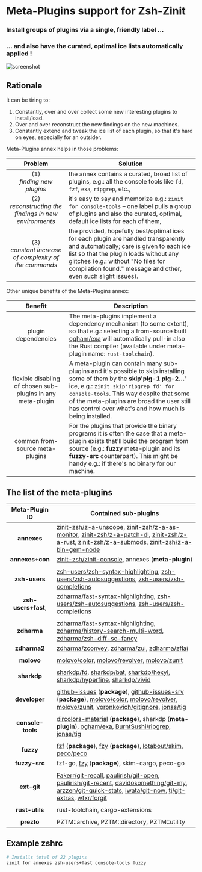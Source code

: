 # Meta-Plugins support for Zsh-Zinit

### **Install groups of plugins via a single, friendly label …**
### **… and also have the curated, optimal ice lists automatically applied !**

![screenshot](https://raw.githubusercontent.com/zinit-zsh/z-a-meta-plugins/master/images/fuzzy-mplg-ex.png)

## Rationale

It can be tiring to:
1. Constantly, over and over collect some new interesting plugins to install/load.
2. Over and over reconstruct the new findings on the new machines.
3. Constantly extend and tweak the ice list of each plugin, so that it's hard on
  eyes, especially for an outsider.

Meta-Plugins annex helps in those problems:

| Problem                   | Solution |
|:-------------------------:|----------|
| (1)<br/> *finding new plugins*                              | the annex contains a curated, broad list of plugins, e.g.: all the console tools like `fd`, `fzf`, `exa`, `ripgrep`, etc., |
| (2)<br/> *reconstructing the findings in new environments*     | it's easy to say and memorize e.g.: `zinit for console-tools` – one label pulls a group of plugins and also the curated, optimal, default ice lists for each of them, |
| (3)<br/> *constant increase of complexity of the commands*  | the provided, hopefully best/optimal ices for each plugin are handled transparently and automatically; care is given to each ice list so that the plugin loads without any glitches (e.g.: without "No files for compilation found." message and other, even such slight issues). |

Other unique benefits of the Meta-Plugins annex:

| Benefit                   | Description |
|:-------------------------:|-------------|
|plugin dependencies                                            | The meta-plugins implement a dependency mechanism (to some extent), so that e.g.: selecting a from-source built [ogham/exa](https://github.com/ogham/exa) will automatically pull-in also the Rust compiler (available under meta-plugin name: `rust-toolchain`). |
|flexible disabling of chosen sub-plugins in any meta-plugin    | A meta-plugin can contain many sub-plugins and it's possible to skip installing some of them by the **skip'plg-1 plg-2…'** ice, e.g.: `zinit skip'ripgrep fd' for console-tools`. This way despite that some of the meta-plugins are broad the user still has control over what's and how much is being installed.|
|common from-source meta-plugins                                | For the plugins that provide the binary programs it is often the case that a meta-plugin exists that'll build the program from source (e.g.: **fuzzy** meta-plugin and its **fuzzy-src** counterpart). This might be handy e.g.: if there's no binary for our machine. |

## The list of the meta-plugins

|Meta-Plugin ID     | Contained sub-plugins |
|:-----------------:|-----------------------|
|**annexes**        |[zinit-zsh/z-a-unscope](https://github.com/zinit-zsh/z-a-unscope), [zinit-zsh/z-a-as-monitor](https://github.com/zinit-zsh/z-a-as-monitor), [zinit-zsh/z-a-patch-dl](https://github.com/zinit-zsh/z-a-patch-dl), [zinit-zsh/z-a-rust](https://github.com/zinit-zsh/z-a-rust), [zinit-zsh/z-a-submods](https://github.com/zinit-zsh/z-a-submods), [zinit-zsh/z-a-bin-gem-node](https://github.com/zinit-zsh/z-a-bin-gem-node)                        | 
|**annexes+con**    |[zinit-zsh/zinit-console](https://github.com/zinit-zsh/zinit-console), annexes (**meta-plugin**)                 |
|                   |                                                 |
|**zsh-users**      |[zsh-users/zsh-syntax-highlighting](https://github.com/zsh-users/zsh-syntax-highlighting), [zsh-users/zsh-autosuggestions](https://github.com/zsh-users/zsh-autosuggestions), [zsh-users/zsh-completions](https://github.com/zsh-users/zsh-completions)        |
|**zsh-users+fast**, |[zdharma/fast-syntax-highlighting](https://github.com/zdharma/fast-syntax-highlighting), [zsh-users/zsh-autosuggestions](https://github.com/zsh-users/zsh-autosuggestions), [zsh-users/zsh-completions](https://github.com/zsh-users/zsh-completions)         |
|                   |                                                 |
|**zdharma**        |[zdharma/fast-syntax-highlighting](https://github.com/zdharma/fast-syntax-highlighting), [zdharma/history-search-multi-word](https://github.com/zdharma/history-search-multi-word), [zdharma/zsh-diff-so-fancy](https://github.com/zdharma/zsh-diff-so-fancy)     |
|**zdharma2**       |[zdharma/zconvey](https://github.com/zdharma/zconvey), [zdharma/zui](https://github.com/zdharma/zui), [zdharma/zflai](https://github.com/zdharma/zflai)        |
|                   |                                                 |
|**molovo**         |[molovo/color](https://github.com/molovo/color), [molovo/revolver](https://github.com/molovo/revolver), [molovo/zunit](https://github.com/molovo/zunit)        |
|                   |                                                 |
|**sharkdp**        |[sharkdp/fd](https://github.com/sharkdp/fd), [sharkdp/bat](https://github.com/sharkdp/bat), [sharkdp/hexyl](https://github.com/sharkdp/hexyl), [sharkdp/hyperfine](https://github.com/sharkdp/hyperfine), [sharkdp/vivid](https://github.com/sharkdp/vivid)             |
|                   |                                                 |
|**developer**      |[github-issues](https://github.com/Zsh-Packages/github-issues) (**package**), [github-issues-srv](https://github.com/Zsh-Packages/github-issues-srv) (**package**), [molovo/color](https://github.com/molovo/color), [molovo/revolver](https://github.com/molovo/revolver), [molovo/zunit](https://github.com/molovo/zunit), [voronkovich/gitignore](https://github.com/voronkovich/gitignore.plugin.zsh), [jonas/tig](https://github.com/jonas/tig)             |
|                   |                                                 |
|**console-tools**  |[dircolors-material](https://github.com/Zsh-Packages/dircolors-material) (**package**), sharkdp (**meta-plugin**), [ogham/exa](https://github.com/ogham/exa), [BurntSushi/ripgrep](https://github.com/BurntSushi/ripgrep), [jonas/tig](https://github.com/jonas/tig)|
|                   |                                                 |
|**fuzzy**          |[fzf](https://github.com/Zsh-Packages/fzf) (**package**), [fzy](https://github.com/Zsh-Packages/fzy) (**package**), [lotabout/skim](https://github.com/lotabout/skim), [peco/peco](https://github.com/peco/peco)                  |
|**fuzzy-src**      |fzf-go, [fzy](https://github.com/Zsh-Packages/fzy) (**package**), skim-cargo, peco-go                    |
|                   |                                                 |
|**ext-git**        |[Fakerr/git-recall](https://github.com/Fakerr/git-recall), [paulirish/git-open](https://github.com/paulirish/git-open), [paulirish/git-recent](https://github.com/paulirish/git-recent), [davidosomething/git-my](https://github.com/davidosomething/git-my), [arzzen/git-quick-stats](https://github.com/arzzen/git-quick-stats), [iwata/git-now](https://github.com/iwata/git-now), [tj/git-extras](https://github.com/tj/git-extras), [wfxr/forgit](https://github.com/wfxr/forgit)  |
|                   |                                                 |
|**rust-utils**     |rust-toolchain, cargo-extensions                  |
|                   |                                                 |
|**prezto**         |PZTM::archive, PZTM::directory, PZTM::utility      |

## Example zshrc

```zsh
# Installs total of 22 plugins
zinit for annexes zsh-users+fast console-tools fuzzy
```
<!-- vim:set ft=markdown tw=81 fo+=a1n autoindent: -->
